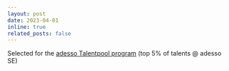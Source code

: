 ```yaml
---
layout: post
date: 2023-04-01
inline: true
related_posts: false
---
```


Selected for the [adesso Talentpool program](https://www.linkedin.com/posts/adesso-se_das-adesso-talentpool-programm-activity-7197211815909502976-1gX_?utm_source=share&utm_medium=member_desktop) (top 5% of talents @ adesso SE)
